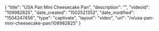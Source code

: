 {
    "title": "USA Pan Mini Cheesecake Pan",
    "description": "",
    "videoid": "109982825",
    "date_created": "1502521352",
    "date_modified": "1504247456",
    "type": "captivate",
    "layout": "video",
    "url": "\/v\/usa-pan-mini-cheesecake-pan\/109982825"
}